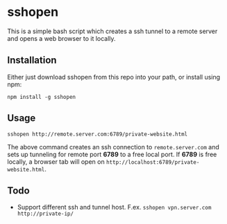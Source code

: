 sshopen
=======

This is a simple bash script which creates a ssh tunnel to a remote server and opens a web browser to it locally.

Installation
------------

Either just download sshopen from this repo into your path, or install using npm:

```
npm install -g sshopen
```

Usage
-----

```
sshopen http://remote.server.com:6789/private-website.html
```

The above command creates an ssh connection to `remote.server.com` and sets up tunneling for remote port **6789** to a free local port. If **6789** is free locally, a browser tab will open on `http://localhost:6789/private-website.html`.

Todo
----

* Support different ssh and tunnel host. F.ex. `sshopen vpn.server.com http://private-ip/`
